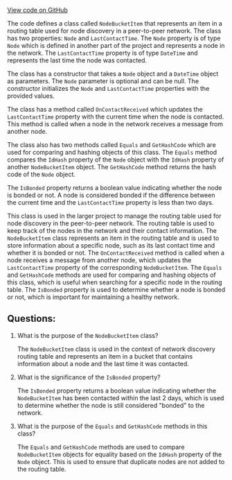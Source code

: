 [View code on GitHub](https://github.com/NethermindEth/nethermind/src/Nethermind/Nethermind.Network.Discovery/RoutingTable/NodeBucketItem.cs)

The code defines a class called `NodeBucketItem` that represents an item in a routing table used for node discovery in a peer-to-peer network. The class has two properties: `Node` and `LastContactTime`. The `Node` property is of type `Node` which is defined in another part of the project and represents a node in the network. The `LastContactTime` property is of type `DateTime` and represents the last time the node was contacted.

The class has a constructor that takes a `Node` object and a `DateTime` object as parameters. The `Node` parameter is optional and can be null. The constructor initializes the `Node` and `LastContactTime` properties with the provided values.

The class has a method called `OnContactReceived` which updates the `LastContactTime` property with the current time when the node is contacted. This method is called when a node in the network receives a message from another node.

The class also has two methods called `Equals` and `GetHashCode` which are used for comparing and hashing objects of this class. The `Equals` method compares the `IdHash` property of the `Node` object with the `IdHash` property of another `NodeBucketItem` object. The `GetHashCode` method returns the hash code of the `Node` object.

The `IsBonded` property returns a boolean value indicating whether the node is bonded or not. A node is considered bonded if the difference between the current time and the `LastContactTime` property is less than two days.

This class is used in the larger project to manage the routing table used for node discovery in the peer-to-peer network. The routing table is used to keep track of the nodes in the network and their contact information. The `NodeBucketItem` class represents an item in the routing table and is used to store information about a specific node, such as its last contact time and whether it is bonded or not. The `OnContactReceived` method is called when a node receives a message from another node, which updates the `LastContactTime` property of the corresponding `NodeBucketItem`. The `Equals` and `GetHashCode` methods are used for comparing and hashing objects of this class, which is useful when searching for a specific node in the routing table. The `IsBonded` property is used to determine whether a node is bonded or not, which is important for maintaining a healthy network.
## Questions: 
 1. What is the purpose of the `NodeBucketItem` class?
    
    The `NodeBucketItem` class is used in the context of network discovery routing table and represents an item in a bucket that contains information about a node and the last time it was contacted.

2. What is the significance of the `IsBonded` property?
    
    The `IsBonded` property returns a boolean value indicating whether the `NodeBucketItem` has been contacted within the last 2 days, which is used to determine whether the node is still considered "bonded" to the network.

3. What is the purpose of the `Equals` and `GetHashCode` methods in this class?
    
    The `Equals` and `GetHashCode` methods are used to compare `NodeBucketItem` objects for equality based on the `IdHash` property of the `Node` object. This is used to ensure that duplicate nodes are not added to the routing table.